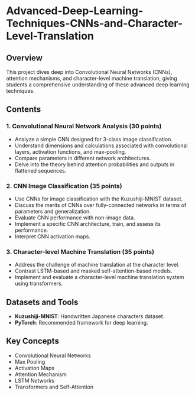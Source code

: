 # Advanced-Deep-Learning-Techniques-CNNs-and-Character-Level-Translation

## Overview

This project dives deep into Convolutional Neural Networks (CNNs), attention mechanisms, and character-level machine translation, giving students a comprehensive understanding of these advanced deep learning techniques.

## Contents

### 1. Convolutional Neural Network Analysis (30 points)

- Analyze a simple CNN designed for 3-class image classification.
- Understand dimensions and calculations associated with convolutional layers, activation functions, and max-pooling.
- Compare parameters in different network architectures.
- Delve into the theory behind attention probabilities and outputs in flattened sequences.

### 2. CNN Image Classification (35 points)

- Use CNNs for image classification with the Kuzushiji-MNIST dataset.
- Discuss the merits of CNNs over fully-connected networks in terms of parameters and generalization.
- Evaluate CNN performance with non-image data.
- Implement a specific CNN architecture, train, and assess its performance.
- Interpret CNN activation maps.

### 3. Character-level Machine Translation (35 points)

- Address the challenge of machine translation at the character level.
- Contrast LSTM-based and masked self-attention-based models.
- Implement and evaluate a character-level machine translation system using transformers.

## Datasets and Tools
- **Kuzushiji-MNIST**: Handwritten Japanese characters dataset.
- **PyTorch**: Recommended framework for deep learning.

## Key Concepts
- Convolutional Neural Networks
- Max Pooling
- Activation Maps
- Attention Mechanism
- LSTM Networks
- Transformers and Self-Attention
